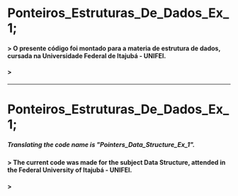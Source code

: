 # Ponteiros_Estruturas_De_Dados_Ex_1;

#### > O presente código foi montado para a materia de estrutura de dados, cursada na Universidade Federal de Itajubá - UNIFEI.

#### > 
----------
# Ponteiros_Estruturas_De_Dados_Ex_1;
##### Translating the code name is "Pointers_Data_Structure_Ex_1".

#### > The current code was made for the subject Data Structure, attended in the Federal University of Itajubá - UNIFEI.

#### > 

 

